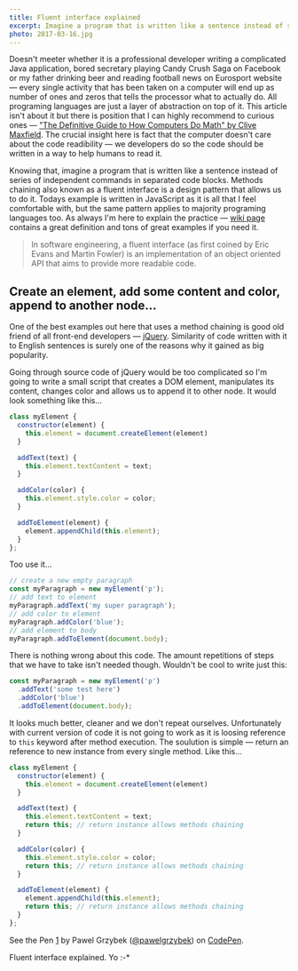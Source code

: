 ```yaml
---
title: Fluent interface explained
excerpt: Imagine a program that is written like a sentence instead of series of separated command blocks — technique of method chaining is the answer.
photo: 2017-03-16.jpg
---
```


Doesn't meeter whether it is a professional developer writing a complicated Java application, bored secretary playing Candy Crush Saga on Facebook or my father drinking beer and reading football news on Eurosport website — every single activity that has been taken on a computer will end up as number of ones and zeros that tells the processor what to actually do. All programing languages are just a layer of abstraction on top of it. This article isn't about it but there is position that I can highly recommend to curious ones — ["The Definitive Guide to How Computers Do Math" by Clive Maxfield](https://www.amazon.com/Definitive-Guide-How-Computers-Math/dp/0471732788). The crucial insight here is fact that the computer doesn't care about the code readibility — we developers do so the code should be written in a way to help humans to read it.

Knowing that, imagine a program that is written like a sentence instead of series of independent commands in separated code blocks. Methods chaining also known as a fluent interface is a design pattern that allows us to do it. Todays example is written in JavaScript as it is all that I feel comfortable with, but the same pattern applies to majority programing languages too. As always I'm here to explain the practice — [wiki page](https://en.wikipedia.org/wiki/Fluent_interface) contains a great definition and tons of great examples if you need it.

> In software engineering, a fluent interface (as first coined by Eric Evans and Martin Fowler) is an implementation of an object oriented API that aims to provide more readable code.

## Create an element, add some content and color, append to another node...

One of the best examples out here that uses a method chaining is good old friend of all front-end developers — [jQuery](https://jquery.com/). Similarity of code written with it to English sentences is surely one of the reasons why it gained as big popularity.

Going through source code of jQuery would be too complicated so I'm going to write a small script that creates a DOM element, manipulates its content, changes color and allows us to append it to other node. It would look something like this...

```js
class myElement {
  constructor(element) {
    this.element = document.createElement(element)
  }

  addText(text) {
    this.element.textContent = text;
  }

  addColor(color) {
    this.element.style.color = color;
  }

  addToElement(element) {
    element.appendChild(this.element);
  }
};
```

Too use it...

```js
// create a new empty paragraph
const myParagraph = new myElement('p');
// add text to element
myParagraph.addText('my super paragraph');
// add color to element
myParagraph.addColor('blue');
// add element to body
myParagraph.addToElement(document.body);
```

There is nothing wrong about this code. The amount repetitions of steps that we have to take isn't needed though. Wouldn't be cool to write just this:

```js
const myParagraph = new myElement('p')
  .addText('some test here')
  .addColor('blue')
  .addToElement(document.body);
```

It looks much better, cleaner and we don't repeat ourselves. Unfortunately with current version of code it is not going to work as it is loosing reference to `this` keyword after method execution. The soulution is simple — return an reference to new instance from every single method. Like this...

```js
class myElement {
  constructor(element) {
    this.element = document.createElement(element)
  }

  addText(text) {
    this.element.textContent = text;
    return this; // return instance allows methods chaining
  }

  addColor(color) {
    this.element.style.color = color;
    return this; // return instance allows methods chaining
  }

  addToElement(element) {
    element.appendChild(this.element);
    return this; // return instance allows methods chaining
  }
};
```

<p><p data-height="584" data-theme-id="dark" data-slug-hash="KWyPQq" data-default-tab="js,result" data-user="pawelgrzybek" data-embed-version="2" data-pen-title="1" class="codepen">See the Pen <a href="http://codepen.io/pawelgrzybek/pen/KWyPQq/">1</a> by Pawel Grzybek (<a href="http://codepen.io/pawelgrzybek">@pawelgrzybek</a>) on <a href="http://codepen.io">CodePen</a>.</p>
<script async src="https://production-assets.codepen.io/assets/embed/ei.js"></script></p>

Fluent interface explained. Yo :-*
